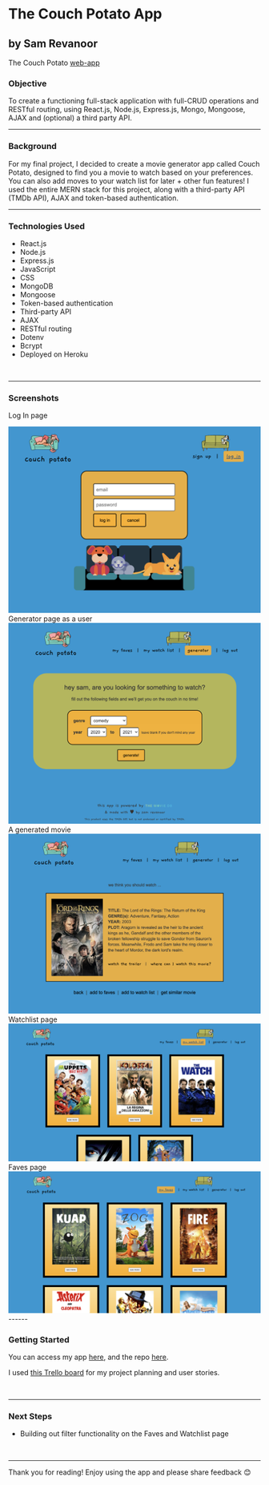 # The Couch Potato App
## by Sam Revanoor

The Couch Potato [web-app](https://thecouchpotato.herokuapp.com/)


### **Objective**

To create a functioning full-stack application with full-CRUD operations and RESTful routing, using React.js, Node.js, Express.js, Mongo, Mongoose, AJAX and (optional) a third party API.
<br>

-------

### **Background**

For my final project, I decided to create a movie generator app called Couch Potato, designed to find you a movie to watch based on your preferences. You can also add moves to your watch list for later + other fun features! I used the entire MERN stack for this project, along with a third-party API (TMDb API), AJAX and token-based authentication.
<br>

------

### **Technologies Used**

- React.js
- Node.js
- Express.js
- JavaScript
- CSS
- MongoDB
- Mongoose
- Token-based authentication
- Third-party API
- AJAX
- RESTful routing
- Dotenv
- Bcrypt
- Deployed on Heroku
<br>

------

### **Screenshots**

Log In page

<img src="public/image1.png">
Generator page as a user

<br>

<img src="public/image2.png">
A generated movie

<br>

<img src="public/image3.png">
Watchlist page

<br>

<img src="public/image4.png">
Faves page 

<br>

<img src="public/image5.png">
------

### **Getting Started**

You can access my app [here](https://thecouchpotato.herokuapp.com/), and the repo [here](https://github.com/samrevanoor/couchpotato).

I used [this Trello board](https://trello.com/b/rUBdn7QQ/project-4-couch-potato) for my project planning and user stories.

<br>

------

### **Next Steps**

- Building out filter functionality on the Faves and Watchlist page
<br>

------

Thank you for reading! Enjoy using the app and please share feedback 😊